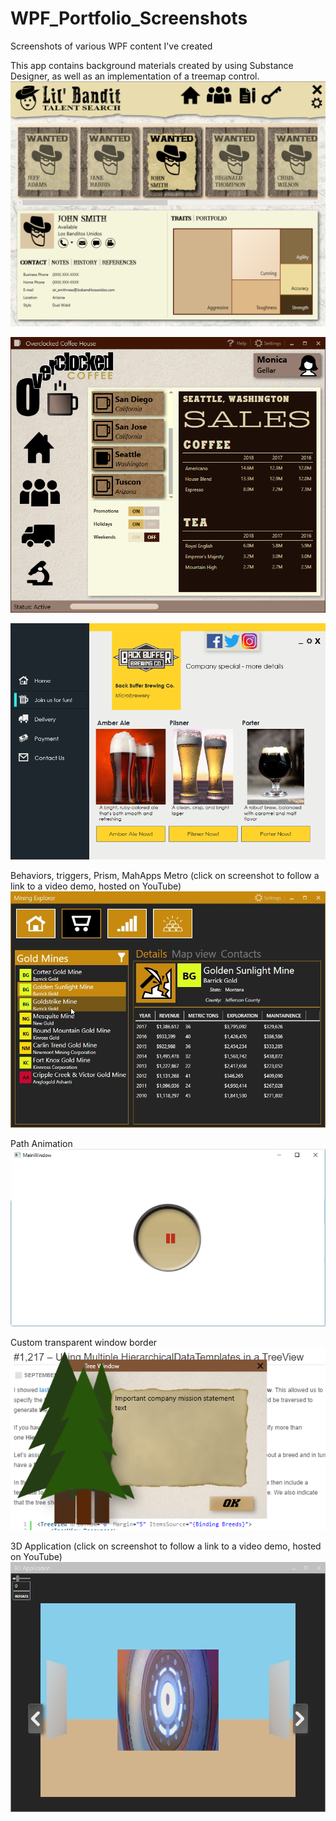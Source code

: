 # WPF_Portfolio_Screenshots
Screenshots of various WPF content I've created

This app contains background materials created by using Substance Designer, as well as an implementation of a treemap control.
![](images/LilBanditTalentSearch.png)

![](images/CoffeeApp.png)
  
![](images/UI_Beer.png)
 
Behaviors, triggers, Prism, MahApps Metro (click on screenshot to follow a link to a video demo, hosted on YouTube)
[![](images/MiningExplorer.gif)](https://youtu.be/kTmUGMvyAnY)
 
Path Animation
![](images/PathAnimation.gif)

Custom transparent window border
![](images/WPF_Tree_Window.PNG)

3D Application (click on screenshot to follow a link to a video demo, hosted on YouTube)
[![Short Demo](images/3DCapture.png)](https://youtu.be/rsoL6iBBl_o)
